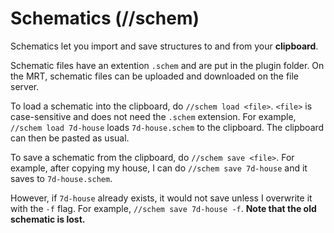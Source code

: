 # Schematics (//schem)

Schematics let you import and save structures to and from your **clipboard**.

Schematic files have an extention `.schem` and are put in the plugin folder. On the MRT, schematic files can be uploaded and downloaded on the file server.

To load a schematic into the clipboard, do `//schem load <file>`. `<file>` is case-sensitive and does not need the `.schem` extension. For example, `//schem load 7d-house` loads `7d-house.schem` to the clipboard. The clipboard can then be pasted as usual.

To save a schematic from the clipboard, do `//schem save <file>`. For example, after copying my house, I can do `//schem save 7d-house` and it saves to `7d-house.schem`.

However, if `7d-house` already exists, it would not save unless I overwrite it with the `-f` flag. For example, `//schem save 7d-house -f`. **Note that the old schematic is lost.**

